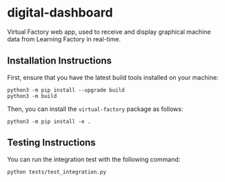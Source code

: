# digital-dashboard
Virtual Factory web app, used to receive and display graphical machine data from Learning Factory in real-time.

## Installation Instructions
First, ensure that you have the latest build tools installed on your machine:
```
python3 -m pip install --upgrade build
python3 -m build
```

Then, you can install the `virtual-factory` package as follows:
```
python3 -m pip install -e .
```

## Testing Instructions
You can run the integration test with the following command:
```
python tests/test_integration.py
```
